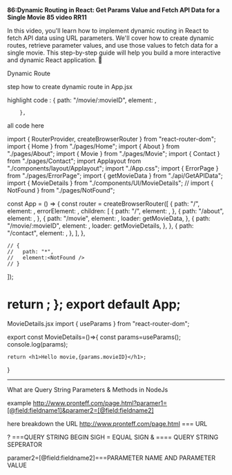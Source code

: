 ****86:Dynamic Routing in React: Get Params Value and Fetch API Data for a Single Movie 85 video RR11****

In this video, you'll learn how to implement dynamic routing in React to fetch API data using URL parameters. We'll cover how to create dynamic routes, retrieve parameter values, and use those values to fetch data for a single movie. This step-by-step guide will help you build a more interactive and dynamic React application. 💸

Dynamic Route

step how to create dynamic route in App.jsx

highlight code :    {
          path: "/movie/:movieID",
          element: <MovieDetails />,
         
        },
all code here

import { RouterProvider, createBrowserRouter } from "react-router-dom";
import { Home } from "./pages/Home";
import { About } from "./pages/About";
import { Movie } from "./pages/Movie";
import { Contact } from "./pages/Contact";
import Applayout from "./components/layout/Applayout";
import "./App.css";
import { ErrorPage } from "./pages/ErrorPage";
import { getMovieData } from "./api/GetAPIData";
import { MovieDetails } from "./components/UI/MovieDetails";
// import { NotFound } from "./pages/NotFound";

const App = () => {
  const router = createBrowserRouter([
    {
      path: "/",
      element: <Applayout />,
      errorElement: <ErrorPage />,
      children: [
        {
          path: "/",
          element: <Home />,
        },
        {
          path: "/about",
          element: <About />,
        },
        {
          path: "/movie",
          element: <Movie />,
          loader: getMovieData,
        },
        {
          path: "/movie/:movieID",
          element: <MovieDetails />,
           loader: getMovieDetails,
        },
        },
        {
          path: "/contact",
          element: <Contact />,
        },
      ],
    },

    // {
    //   path: "*",
    //   element:<NotFound />
    // }
  ]);

  return <RouterProvider router={router} />;
};
export default App;
=========

 MovieDetails.jsx
import { useParams } from "react-router-dom";

export const MovieDetails=()=>{
    const params=useParams();
    console.log(params);
    
    return <h1>Hello movie,{params.movieID}</h1>;
}

--------------------------------------------

What are Query String Parameters & Methods in NodeJs

example
http://www.pronteff.com/page.html?paramer1=[@field:fieldname1]&paramer2=[@field:fieldname2]

here breakdown the URL
http://www.pronteff.com/page.html === URL
 
 ? ===QUERY STRING BEGIN SIGH
 =    EQUAL SIGN
 & ==== QUERY STRING SEPERATOR

paramer2=[@field:fieldname2]===PARAMETER NAME AND PARAMETER VALUE



